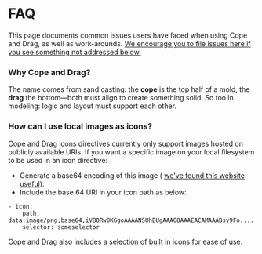 # FAQ

This page documents common issues users have faced when using Cope and Drag, as well as work-arounds.
[We encourage you to file issues here if you see something not addressed below.](https://github.com/sidprasad/copeanddrag/issues)


### Why Cope and Drag?

The name comes from sand casting: the **cope** is the top half of a mold, 
the **drag** the bottom—both must align to create something solid. 
So too in modeling: logic and layout must support each other.


### How can I use local images as icons?

Cope and Drag icons directives currently only support images hosted on publicly available URIs.
If you want a specific image on your local filesystem to be used in an icon directive:

- Generate a base64 encoding of this image ( [we've found this website useful](https://www.base64-image.de/)).
- Include the base 64 URI in your icon path as below:

```
- icon:
    path: data:image/png;base64,iVBORw0KGgoAAAANSUhEUgAAAO8AAAEACAMAAABsy9Fo....
    selector: someselector
```
Cope and Drag also includes a selection of [built in icons](/copeanddrag/bundledicons) for ease of use.